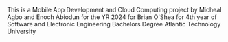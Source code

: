 This is a Mobile App Development and Cloud Computing project by Micheal Agbo and Enoch Abiodun for the YR 2024 for Brian O'Shea
for 4th year of Software and Electronic Engineering Bachelors Degree Atlantic Technology University